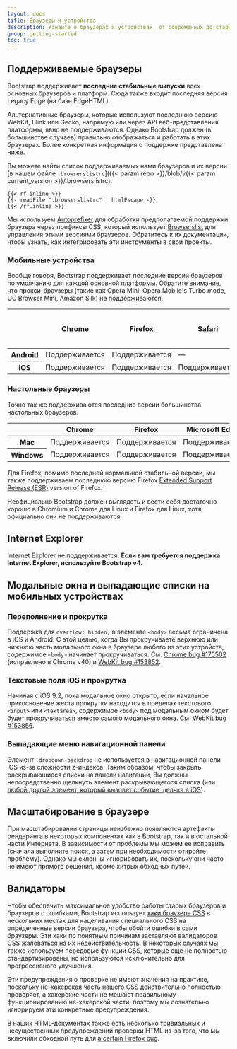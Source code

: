 ```yaml
---
layout: docs
title: Браузеры и устройства
description: Узнайте о браузерах и устройствах, от современных до старых, которые поддерживаются Bootstrap, включая известные особенности и ошибки для каждого из них.
group: getting-started
toc: true
---
```


## Поддерживаемые браузеры

Bootstrap поддерживает **последние стабильные выпуски** всех основных браузеров и платформ. Сюда также входит последняя версия Legacy Edge (на базе EdgeHTML).

Альтернативные браузеры, которые используют последнюю версию WebKit, Blink или Gecko, напрямую или через API веб-представления платформы, явно не поддерживаются. Однако Bootstrap должен (в большинстве случаев) правильно отображаться и работать в этих браузерах. Более конкретная информация о поддержке представлена ниже.

Вы можете найти список поддерживаемых нами браузеров и их версии [в нашем файле `.browserslistrc`]({{< param repo >}}/blob/v{{< param current_version >}}/.browserslistrc):

```text
{{< rf.inline >}}
{{- readFile ".browserslistrc" | htmlEscape -}}
{{< /rf.inline >}}
```

Мы используем [Autoprefixer](https://github.com/postcss/autoprefixer) для обработки предполагаемой поддержки браузера через префиксы CSS, который использует [Browserslist](https://github.com/browserslist/browserslist) для управления этими версиями браузеров. Обратитесь к их документации, чтобы узнать, как интегрировать эти инструменты в свои проекты.

### Мобильные устройства

Вообще говоря, Bootstrap поддерживает последние версии браузеров по умолчанию для каждой основной платформы. Обратите внимание, что прокси-браузеры (такие как Opera Mini, Opera Mobile's Turbo mode, UC Browser Mini, Amazon Silk) не поддерживаются.

<table class="table">
  <thead>
    <tr>
      <th scope="col"></th>
      <th scope="col">Chrome</th>
      <th scope="col">Firefox</th>
      <th scope="col">Safari</th>
      <th scope="col">Android Browser &amp; WebView</th>
    </tr>
  </thead>
  <tbody>
    <tr>
      <th scope="row">Android</th>
      <td><span class="badge bg-success">Поддерживается</span></td>
      <td><span class="badge bg-success">Поддерживается</span></td>
      <td class="text-muted">&mdash;</td>
      <td>v6.0+</td>
    </tr>
    <tr>
      <th scope="row">iOS</th>
      <td><span class="badge bg-success">Поддерживается</span></td>
      <td><span class="badge bg-success">Поддерживается</span></td>
      <td><span class="badge bg-success">Поддерживается</span></td>
      <td class="text-muted">&mdash;</td>
    </tr>
  </tbody>
</table>

### Настольные браузеры

Точно так же поддерживаются последние версии большинства настольных браузеров.

<table class="table">
  <thead>
    <tr>
      <th scope="col"></th>
      <th scope="col">Chrome</th>
      <th scope="col">Firefox</th>
      <th scope="col">Microsoft Edge</th>
      <th scope="col">Opera</th>
      <th scope="col">Safari</th>
    </tr>
  </thead>
  <tbody>
    <tr>
      <th scope="row">Mac</th>
      <td><span class="badge bg-success">Поддерживается</span></td>
      <td><span class="badge bg-success">Поддерживается</span></td>
      <td><span class="badge bg-success">Поддерживается</span></td>
      <td><span class="badge bg-success">Поддерживается</span></td>
      <td><span class="badge bg-success">Поддерживается</span></td>
    </tr>
    <tr>
      <th scope="row">Windows</th>
      <td><span class="badge bg-success">Поддерживается</span></td>
      <td><span class="badge bg-success">Поддерживается</span></td>
      <td><span class="badge bg-success">Поддерживается</span></td>
      <td><span class="badge bg-success">Поддерживается</span></td>
      <td class="text-muted">&mdash;</td>
    </tr>
  </tbody>
</table>

Для Firefox, помимо последней нормальной стабильной версии, мы также поддерживаем последнюю версию Firefox [Extended Support Release (ESR)](https://www.mozilla.org/en-US/firefox/enterprise/) version of Firefox.

Неофициально Bootstrap должен выглядеть и вести себя достаточно хорошо в Chromium и Chrome для Linux и Firefox для Linux, хотя официально они не поддерживаются.

## Internet Explorer

Internet Explorer не поддерживается. **Если вам требуется поддержка Internet Explorer, используйте Bootstrap v4.**

## Модальные окна и выпадающие списки на мобильных устройствах

### Переполнение и прокрутка

Поддержка для `overflow: hidden;` в элементе `<body>` весьма ограничена в iOS и Android. С этой целью, когда Вы прокручиваете верхнюю или нижнюю часть модального окна в браузере любого из этих устройств, содержимое `<body>` начинает прокручиваться. См. [Chrome bug #175502](https://bugs.chromium.org/p/chromium/issues/detail?id=175502) (исправлено в Chrome v40) и [WebKit bug #153852](https://bugs.webkit.org/show_bug.cgi?id=153852).

### Текстовые поля iOS и прокрутка

Начиная с iOS 9.2, пока модальное окно открыто, если начальное прикосновение жеста прокрутки находится в пределах текстового `<input>` или `<textarea>`, содержимое `<body>` под модальным окном будет будет прокручиваться вместо самого модального окна. См. [WebKit bug #153856](https://bugs.webkit.org/show_bug.cgi?id=153856).

### Выпадающие меню навигационной панели

Элемент `.dropdown-backdrop` не используется в навигационной панели iOS из-за сложности z-индекса. Таким образом, чтобы закрыть раскрывающиеся списки на панели навигации, Вы должны непосредственно щелкнуть элемент раскрывающегося списка (или [любой другой элемент, который вызовет событие щелчка в iOS](https://developer.mozilla.org/en-US/docs/Web/API/Element/click_event#Safari_Mobile)).

## Масштабирование в браузере

При масштабировании страницы неизбежно появляются артефакты рендеринга в некоторых компонентах как в Bootstrap, так и в остальной части Интернета. В зависимости от проблемы мы можем ее исправить (сначала выполните поиск, а затем при необходимости откройте проблему). Однако мы склонны игнорировать их, поскольку они часто не имеют прямого решения, кроме хитрых обходных путей.

## Валидаторы

Чтобы обеспечить максимальное удобство работы старых браузеров и браузеров с ошибками, Bootstrap использует [хаки браузера CSS](http://browserhacks.com/) в нескольких местах для нацеливания специального CSS на определенные версии браузера, чтобы обойти ошибки в сами браузеры. Эти хаки по понятным причинам заставляют валидаторов CSS жаловаться на их недействительность. В некоторых случаях мы также используем передовые функции CSS, которые еще не полностью стандартизированы, но используются исключительно для прогрессивного улучшения.

Эти предупреждения о проверке не имеют значения на практике, поскольку не-хакерская часть нашего CSS действительно полностью проверяет, а хакерские части не мешают правильному функционированию не-хакерской части, поэтому мы сознательно игнорируем эти конкретные предупреждения.

В наших HTML-документах также есть несколько тривиальных и несущественных предупреждений проверки HTML из-за того, что мы включили обходной путь для [a certain Firefox bug](https://bugzilla.mozilla.org/show_bug.cgi?id=654072).
